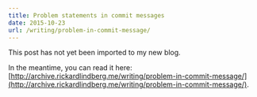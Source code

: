 ```yaml
---
title: Problem statements in commit messages
date: 2015-10-23
url: /writing/problem-in-commit-message/
---
```


This post has not yet been imported to my new blog.

In the meantime, you can read it here: [http://archive.rickardlindberg.me/writing/problem-in-commit-message/](http://archive.rickardlindberg.me/writing/problem-in-commit-message/).
